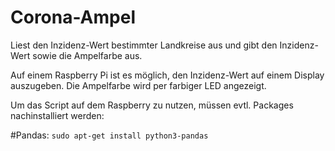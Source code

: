 # Corona-Ampel
Liest den Inzidenz-Wert bestimmter Landkreise aus und gibt den Inzidenz-Wert sowie die Ampelfarbe aus.

Auf einem Raspberry Pi ist es möglich, den Inzidenz-Wert auf einem Display auszugeben. Die Ampelfarbe wird per farbiger LED angezeigt.

Um das Script auf dem Raspberry zu nutzen, müssen evtl. Packages nachinstalliert werden:

#Pandas: 
<code>sudo apt-get install python3-pandas</code>

